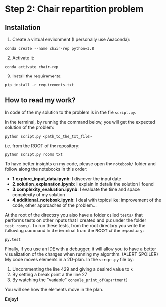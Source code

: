 # Step 2: Chair repartition problem

## Installation

1. Create a virtual environment (I personally use Anaconda):

```conda create --name chair-rep python=3.8```

2. Activate it:

```conda activate chair-rep```

3. Install the requirements:

```pip install -r requirements.txt```

## How to read my work?

In code of the my solution to the problem is in the file `script.py`.

In the terminal,  by running the command below, you will get the expected solution of the problem:

```python script.py <path_to_the_txt_file>``` 

i.e. from the ROOT of the repository:

```python script.py rooms.txt```

To have better insights on my code, please open the `notebook/` folder and follow along the notebooks in this order:
- **1.explore_input_data.ipynb**: I discover the input date
- **2.solution_explanation.ipynb**: I explain in details the solution I found
- **3.complexity_evaluation.ipynb**: I evaluate the time and space complexity of my solution
- **4.additional_notebook.ipynb**: I deal with topics like: improvement of the code, other approaches of the problem...


At the root of the directory you also have a folder called `tests/` that performs tests on other inputs that I created and put under the folder `test_rooms/`. To run these tests, from the root directory you write the following command in the terminal from the ROOT of the repository:

```py.test```

Finally, if you use an IDE with a debugger, it will allow you to have a better visualization of the changes when running my algorithm. (ALERT SPOILER) My code moves elements in a 2D-plan. In the `script.py` file by:
1. Uncommenting the line 429 and giving a desired value to `k`
2. By setting a break point a the line 27
3. By watching the "variable" `console_print_of(apartment)`

You will see how the elements move in the plan.

**Enjoy!**

